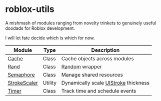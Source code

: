 # roblox-utils

A mishmash of modules ranging from novelty trinkets to genuinely useful doodads for Roblox development.

I will let fate decide which is which for now.

| Module         | Type    | Description                            |
|----------------|---------|----------------------------------------|
| [Cache]        | Class   | Cache objects across modules           |
| [Rand]         | Class   | [Random] wrapper                       |
| [Semaphore]    | Class   | Manage shared resources                |
| [StrokeScaler] | Utility | Dynamically scale [UIStroke] thickness |
| [Timer]        | Class   | Track time and schedule events         |

[Cache]: src/Cache.luau
[Rand]: src/Rand.luau
[Semaphore]: src/Semaphore.luau
[StrokeScaler]: src/ui/StrokeScaler.luau
[Timer]: src/Timer.luau

[Random]: https://create.roblox.com/docs/reference/engine/datatypes/Random
[UIStroke]: https://create.roblox.com/docs/reference/engine/classes/UIStroke